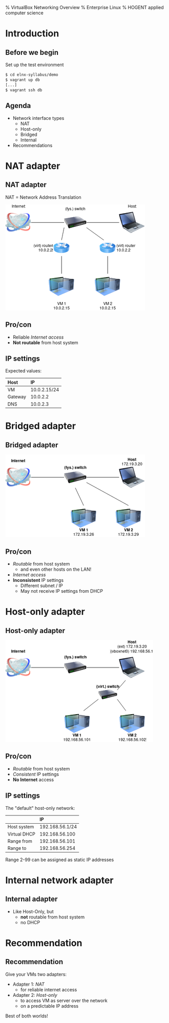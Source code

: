 % VirtualBox Networking Overview
% Enterprise Linux
% HOGENT applied computer science

# Introduction

## Before we begin

Set up the test environment

```console
$ cd elnx-syllabus/demo
$ vagrant up db
[...]
$ vagrant ssh db
```

## Agenda

- Network interface types
    - NAT
    - Host-only
    - Bridged
    - Internal
- Recommendations

# NAT adapter

## NAT adapter

NAT = Network Address Translation

![VirtualBox NAT Adapter](img/VirtualBox-networking-NAT.png)

## Pro/con

- Reliable *Internet access*
- **Not routable** from host system

## IP settings

Expected values:

| Host    | IP           |
| :---    | :---         |
| VM      | 10.0.2.15/24 |
| Gateway | 10.0.2.2     |
| DNS     | 10.0.2.3     |

# Bridged adapter

## Bridged adapter

![VirtualBox Bridged Adapter](img/VirtualBox-networking-bridged.png)

## Pro/con

- *Routable* from host system
    - and even other hosts on the LAN!
- *Internet access*
- **Inconsistent** IP settings
    - Different subnet / IP
    - May not receive IP settings from DHCP

# Host-only adapter

## Host-only adapter

![VirtualBox Host-only Adapter](img/VirtualBox-networking-HO.png)

## Pro/con

- *Routable* from host system
- *Consistent* IP settings
- **No Internet** access

## IP settings

The "default" host-only network:

|              | IP              |
| :---         | :---            |
| Host system  | 192.168.56.1/24 |
| Virtual DHCP | 192.168.56.100  |
| Range from   | 192.168.56.101  |
| Range to     | 192.168.56.254  |

Range 2-99 can be assigned as static IP addresses

# Internal network adapter

## Internal adapter

- Like Host-Only, but
    - **not** routable from host system
    - no DHCP

# Recommendation

## Recommendation

Give your VMs two adapters:

- Adapter 1: *NAT*
    - for reliable internet access
- Adapter 2: *Host-only*
    - to access VM as server over the network
    - on a predictable IP address

Best of both worlds!
